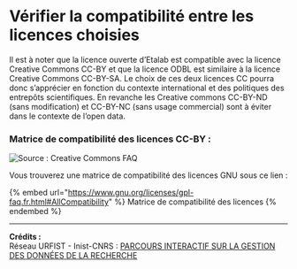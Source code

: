 # Vérifier la compatibilité entre les licences choisies

Il est à noter que la licence ouverte d’Etalab est compatible avec la licence Creative Commons CC-BY et que la licence ODBL est similaire à la licence Creative Commons CC-BY-SA. Le choix de ces deux licences CC pourra donc s’apprécier en fonction du contexte international et des politiques des entrepôts scientifiques. En revanche les Creative commons CC-BY-ND (sans modification) et CC-BY-NC (sans usage commercial) sont à éviter dans le contexte de l’open data.

### Matrice de compatibilité des licences CC-BY :&#x20;

![Source : Creative Commons FAQ](../../.gitbook/assets/CC\_License\_Compatibility\_Chart.png)

Vous trouverez une matrice de compatibilité des licences GNU sous ce lien :&#x20;

{% embed url="https://www.gnu.org/licenses/gpl-faq.fr.html#AllCompatibility" %}
Matrice de compatibilité des licences&#x20;
{% endembed %}

****

**Crédits :** \
Réseau URFIST - Inist-CNRS : [PARCOURS INTERACTIF SUR LA GESTION DES DONNÉES DE LA RECHERCHE](https://doranum.fr/enjeux-benefices/parcours-interactif-sur-la-gestion-des-donnees-de-la-recherche/)
